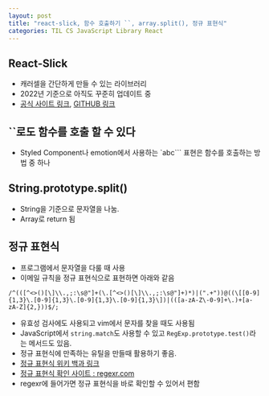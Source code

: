 ```yaml
---
layout: post
title: "react-slick, 함수 호출하기 ``, array.split(), 정규 표현식"
categories: TIL CS JavaScript Library React
---
```


## React-Slick

- 캐러셀을 간단하게 만들 수 있는 라이브러리
- 2022년 기준으로 아직도 꾸준히 업데이트 중
- [공식 사이트 링크](https://react-slick.neostack.com/), [GITHUB 링크](https://github.com/akiran/react-slick)

## ``로도 함수를 호출 할 수 있다

- Styled Component나 emotion에서 사용하는 `abc``` 표현은 함수를 호출하는 방법 중 하나

## String.prototype.split()

- String을 기준으로 문자열을 나눔.
- Array로 return 됨

## 정규 표현식

- 프로그램에서 문자열을 다룰 때 사용
- 이메일 규칙을 정규 표현식으로 표현하면 아래와 같음

```
/^(([^<>()[\]\\.,;:\s@"]+(\.[^<>()[\]\\.,;:\s@"]+)*)|(".+"))@((\[[0-9]{1,3}\.[0-9]{1,3}\.[0-9]{1,3}\.[0-9]{1,3}\])|(([a-zA-Z\-0-9]+\.)+[a-zA-Z]{2,}))$/;
```

- 유효성 검사에도 사용되고 vim에서 문자를 찾을 때도 사용됨
- JavaScript에서 `string.match`도 사용할 수 있고 `RegExp.prototype.test()`라는 메서드도 있음.
- 정규 표현식에 만족하는 유틸을 만들때 활용하기 좋음.
- [정규 표현식 위키 백과 링크](https://namu.wiki/w/%EC%A0%95%EA%B7%9C%20%ED%91%9C%ED%98%84%EC%8B%9D)
- [정규 표현식 확인 사이트 : regexr.com](https://regexr.com/)
- regexr에 들어가면 정규 표현식을 바로 확인할 수 있어서 편함
